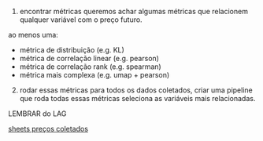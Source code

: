 
1. encontrar métricas
queremos achar algumas métricas que relacionem qualquer variável com o preço futuro.

ao menos uma:
- métrica de distribuição (e.g. KL)
- métrica de correlação linear (e.g. pearson)
- métrica de correlação rank (e.g. spearman)
- métrica mais complexa (e.g. umap + pearson)

2. rodar essas métricas
para todos os dados coletados, criar uma pipeline que roda todas essas métricas
seleciona as variáveis mais relacionadas.

LEMBRAR do LAG

[sheets preços coletados](https://docs.google.com/spreadsheets/d/1RhK6jE6Hyu3N4OnKIas--3rcF3tDaZ4ICF-7Eo-9KG4/edit?gid=1283251155#gid=1283251155)

